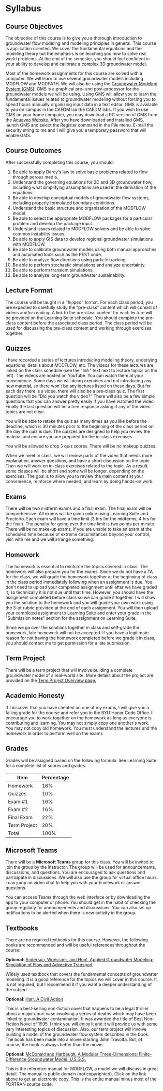 # Syllabus

## Course Objectives

The objective of this course is to give you a thorough introduction to groundwater flow modeling and modeling principles in general. This course is application oriented. We cover the fundamental equations and the modeling theory but the emphasis is on teaching you how to solve real world problems. At the end of the semester, you should feel confident in your ability to develop and calibrate a complex 3D groundwater model.

Most of the homework assignments for this course are solved with a computer. We will learn to use several groundwater models including MODFLOW and MODPATH. We will also be using the [Groundwater Modeling System (GMS)](https://aquaveo.com//software/gms/introduction). GMS is a graphical pre- and post-processor for the groundwater models we will be using. Using GMS will allow you to learn the fundamental issues related to groundwater modeling without forcing you to spend hours manually organizing input data in a text editor. GMS is available to you on campus in the CAEDM lab the CAEDM labs. If you wish to use GMS on your home computer, you may download a PC version of GMS from the [Aquaveo Website](http://www.aquaveo.com/). After you have downloaded and installed GMS, launch GMS and select the Register command in the File menu. E-mail the security string to me and I will give you a temporary password that will enable GMS.

## Course Outcomes

After successfully completing this course, you should:

1. Be able to apply Darcy's law to solve basic problems related to flow through porous media.
2. Understand the governing equations for 2D and 3D groundwater flow, including what simplifying assumptions are used in the derivation of the equations.
3. Be able to develop conceptual models of groundwater flow systems, including properly formulated boundary conditions.
4. Understand the basic structure and organization of the MODFLOW model.
5. Be able to select the appropriate MODFLOW packages for a particular problem and develop the package input.
6. Understand issues related to MODFLOW solvers and be able to solve common instability issues.
7. Be able to apply GIS data to develop regional groundwater simulations with MODFLOW.
8. Be able to calibrate groundwater models using both manual approaches and automated tools such as the PEST code.
9. Be able to analyze flow directions using particle tracking.
10. Be able to perform stochastic simulations and analyze uncertainty.
11. Be able to perform transient simulations.
12. Be able to analyze long-term groundwater sustainability.

## Lecture Format

The course will be taught in a "flipped" format. For each class period, you are expected to carefully study the "pre-class" content which will consist of videos and/or reading. A link to the pre-class content for each lecture will be provided on the Learning Suite schedule. You should complete the pre-class content before the associated class period. The class period will be used for discussing the pre-class content and working through exercises together. 

## Quizzes

I have recorded a series of lectures introducing modeling theory, underlying equations, details about MODFLOW, etc. The videos for these lectures are linked on the class schedule (see the "link" text next to lecture topics on the left). The videos are hosted on YouTube. You can watch them at your convenience. Some days we will doing exercises and not introducing any new material, so there won't be any lectures listed on these days. But for each day there is a video, there will also be a pre-class quiz. The first question will be "Did you watch the video?" There will also be a few simple questions that you can answer pretty easily if you have watched the video. Finally the last question will be a free response asking if any of the video topics are not clear. 

You will be able to retake the quiz as many times as you like before the deadline, which is 30 minutes prior to the beginning of the class period on the day the quiz is due. The quizzes are designed to help you review the material and ensure you are prepared for the in-class exercises.

You will be allowed to drop 3 quiz scores. There will be no makeup quizzes.

When we meet in class, we will review parts of the video that needs more explanation, answer questions, and have a short discussion on the topic. Then we will work on in-class exercises related to the topic. As a result, some classes will be short and some will be longer, depending on the exercises. The goal is to allow you to review the main content at your convenience, reinforce where needed, and learn by doing hands-on work.

## Exams

There will be two midterm exams and a final exam. The final exam will be comprehensive. All exams will be given online using Learning Suite and Proctorio.  Each exam will have a time limit (3 hrs for the midterms, 4 hrs for the final). The penalty for going over the time limit is two points per minute. There will be no make-up exams. If you are unable to take an exam at the scheduled time because of extreme circumstances beyond your control, visit with me and we will arrange something.

## Homework

The homework is essential to reinforce the topics covered in class. The homework will also prepare you for the exams. Since we do not have a TA for the class, we will grade the homework together at the beginning of class in the class period immediately following when an assignment is due. You don't need to upload your completed assignment until after we have graded it, so technically it is not due until that time. However, you should have the assignment completed before class so we can grade it together. I will show you the solution to the homework and you will grade your own work using the 
3-pt rubric provided at the end of each assignment. You will then upload your completed assignment to Learning Suite 
and enter your grade in the "Submission notes" section for the assignment on Learning Suite. 

Since we go over the solutions together in class and self-grade the homework, late homework will not be accepted. If you have a legitimate reason for not having the homework completed before we grade it in class, you should contact 
me to get permission for a late submission.

## Term Project
There will be a term project that will involve building a complete groundwater model of a real-world site. More details about the project are provided on the [Term Project Overview page.](https://byu-ce547.readthedocs.io/en/latest/termproject/tpoverview/tp_overview/)

## Academic Honesty

If I discover that you have cheated on one of my exams, I will give you a failing grade for the course and refer you to the BYU Honor Code Office.
I encourage you to work together on the homework as long as everyone is contributing and learning. You may not simply copy one another's work. You may not copy old homework. You must understand the lectures and the homework in order to perform well on the exams

## Grades

Grades will be assigned based on the following formula. See Learning Suite for a complete list of scores and grades.

| Item         | Percentage |
|--------------|------------|
| Homework     | 16%        |
| Quizzes      | 10%        |
| Exam #1      | 16%        |
| Exam #2      | 16%        |
| Final Exam   | 22%        |
| Term Project | 20%        |
| Total        | 100%       |

## Microsoft Teams

There will be a **Microsoft Teams** group for this class. You will be invited to join the group by the instructor. The group will be used for announcements, discussions, and questions. You are encouraged to ask questions and participate in discussions. We will also use the group for virtual office hours. I can jump on video chat to help you with your homework or answer questions.

You can access Teams through the web interface or by downloading the app to your computer or phone. You should get in the habit of checking the group regularly for announcements and discussions. You can also set up notifications to be alerted when there is new activity in the group.

## Textbooks

There are no required textbooks for this course. However, the following books are recommended and will be useful references throughout the course:

**Optional**: [Anderson, Woessner, and Hunt, Applied Groundwater Modeling: Simulation of Flow and Advective Transport](https://www.amazon.com/Applied-Groundwater-Modeling-Simulation-Advective/dp/0123847052)

Widely used textbook that covers the fundamental concepts of groundwater modeling. It is a good reference for the topics we will cover in this course. It is not required, but I recommend it if you want a deeper understanding of the subject.

**Optional**: [Harr, A Civil Action](https://www.amazon.com/Civil-Action-Jonathan-Harr/dp/067976152X)

This is a best-selling non-fiction novel that happens to be a legal thriller about a major court case involving a series of deaths which may have been linked to groundwater contamination. It was awarded the title of Best Non-Fiction Novel of 1995. I think you will enjoy it and it will provide us with some very interesting topics of discussion. Also, our term project will involve building a model of the groundwater flow system described in the book. The book has been made into a movie starring John Travolta. But, of course, the book is always better than the movie.

**Optional**: [McDonald and Harbaugh, A Modular Three-Dimensional Finite-Difference Groundwater Model, U.S.G.S.](https://ce547.groups.et.byu.net/syllabus/docs/modflow.pdf)

This is the reference manual for MODFLOW, a model we will discuss in great detail. The manual is public domain (not copyrighted). Click on the link above to get an electronic copy. This is the entire manual minus most of the FORTRAN source code.